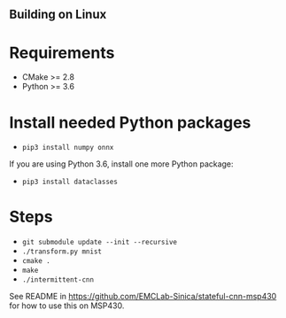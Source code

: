 ## Building on Linux

# Requirements

* CMake >= 2.8
* Python >= 3.6

# Install needed Python packages

* `pip3 install numpy onnx`

If you are using Python 3.6, install one more Python package:

* `pip3 install dataclasses`

# Steps

* `git submodule update --init --recursive`
* `./transform.py mnist`
* `cmake .`
* `make`
* `./intermittent-cnn`

See README in https://github.com/EMCLab-Sinica/stateful-cnn-msp430 for how to use this on MSP430.
